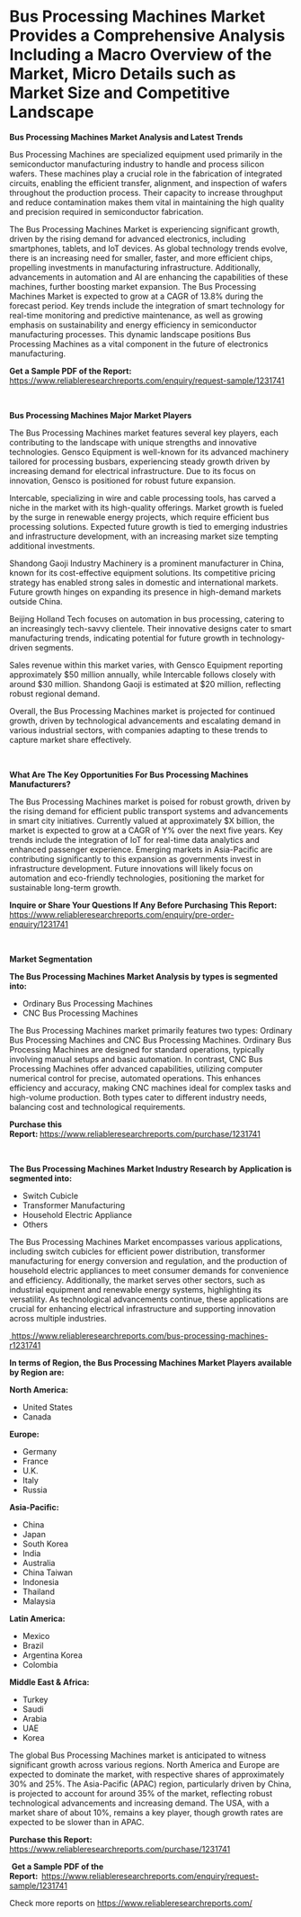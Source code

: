 <p><h1>Bus Processing Machines Market Provides a Comprehensive Analysis Including a Macro Overview of the Market, Micro Details such as Market Size and Competitive Landscape</h1></p><p><strong>Bus Processing Machines Market Analysis and Latest Trends</strong></p>
<p><p>Bus Processing Machines are specialized equipment used primarily in the semiconductor manufacturing industry to handle and process silicon wafers. These machines play a crucial role in the fabrication of integrated circuits, enabling the efficient transfer, alignment, and inspection of wafers throughout the production process. Their capacity to increase throughput and reduce contamination makes them vital in maintaining the high quality and precision required in semiconductor fabrication.</p><p>The Bus Processing Machines Market is experiencing significant growth, driven by the rising demand for advanced electronics, including smartphones, tablets, and IoT devices. As global technology trends evolve, there is an increasing need for smaller, faster, and more efficient chips, propelling investments in manufacturing infrastructure. Additionally, advancements in automation and AI are enhancing the capabilities of these machines, further boosting market expansion. The Bus Processing Machines Market is expected to grow at a CAGR of 13.8% during the forecast period. Key trends include the integration of smart technology for real-time monitoring and predictive maintenance, as well as growing emphasis on sustainability and energy efficiency in semiconductor manufacturing processes. This dynamic landscape positions Bus Processing Machines as a vital component in the future of electronics manufacturing.</p></p>
<p><strong>Get a Sample PDF of the Report:&nbsp;</strong> <a href="https://www.reliableresearchreports.com/enquiry/request-sample/1231741?utm_campaign=2636&utm_medium=2&utm_source=Github&utm_content=ia&utm_term=27022025&utm_id=bus-processing-machines">https://www.reliableresearchreports.com/enquiry/request-sample/1231741</a></p>
<p>&nbsp;</p>
<p><strong>Bus Processing Machines Major Market Players</strong></p>
<p><p>The Bus Processing Machines market features several key players, each contributing to the landscape with unique strengths and innovative technologies. Gensco Equipment is well-known for its advanced machinery tailored for processing busbars, experiencing steady growth driven by increasing demand for electrical infrastructure. Due to its focus on innovation, Gensco is positioned for robust future expansion.</p><p>Intercable, specializing in wire and cable processing tools, has carved a niche in the market with its high-quality offerings. Market growth is fueled by the surge in renewable energy projects, which require efficient bus processing solutions. Expected future growth is tied to emerging industries and infrastructure development, with an increasing market size tempting additional investments.</p><p>Shandong Gaoji Industry Machinery is a prominent manufacturer in China, known for its cost-effective equipment solutions. Its competitive pricing strategy has enabled strong sales in domestic and international markets. Future growth hinges on expanding its presence in high-demand markets outside China.</p><p>Beijing Holland Tech focuses on automation in bus processing, catering to an increasingly tech-savvy clientele. Their innovative designs cater to smart manufacturing trends, indicating potential for future growth in technology-driven segments.</p><p>Sales revenue within this market varies, with Gensco Equipment reporting approximately $50 million annually, while Intercable follows closely with around $30 million. Shandong Gaoji is estimated at $20 million, reflecting robust regional demand.</p><p>Overall, the Bus Processing Machines market is projected for continued growth, driven by technological advancements and escalating demand in various industrial sectors, with companies adapting to these trends to capture market share effectively.</p></p>
<p>&nbsp;</p>
<p><strong>What Are The Key Opportunities For Bus Processing Machines Manufacturers?</strong></p>
<p><p>The Bus Processing Machines market is poised for robust growth, driven by the rising demand for efficient public transport systems and advancements in smart city initiatives. Currently valued at approximately $X billion, the market is expected to grow at a CAGR of Y% over the next five years. Key trends include the integration of IoT for real-time data analytics and enhanced passenger experience. Emerging markets in Asia-Pacific are contributing significantly to this expansion as governments invest in infrastructure development. Future innovations will likely focus on automation and eco-friendly technologies, positioning the market for sustainable long-term growth.</p></p>
<p><strong>Inquire or Share Your Questions If Any Before Purchasing This Report:</strong> <a href="https://www.reliableresearchreports.com/enquiry/pre-order-enquiry/1231741?utm_campaign=2636&utm_medium=2&utm_source=Github&utm_content=ia&utm_term=27022025&utm_id=bus-processing-machines">https://www.reliableresearchreports.com/enquiry/pre-order-enquiry/1231741</a></p>
<p>&nbsp;</p>
<p><strong>Market Segmentation</strong></p>
<p><strong>The Bus Processing Machines Market Analysis by types is segmented into:</strong></p>
<p><ul><li>Ordinary Bus Processing Machines</li><li>CNC Bus Processing Machines</li></ul></p>
<p><p>The Bus Processing Machines market primarily features two types: Ordinary Bus Processing Machines and CNC Bus Processing Machines. Ordinary Bus Processing Machines are designed for standard operations, typically involving manual setups and basic automation. In contrast, CNC Bus Processing Machines offer advanced capabilities, utilizing computer numerical control for precise, automated operations. This enhances efficiency and accuracy, making CNC machines ideal for complex tasks and high-volume production. Both types cater to different industry needs, balancing cost and technological requirements.</p></p>
<p><strong>Purchase this Report:&nbsp;</strong><a href="https://www.reliableresearchreports.com/purchase/1231741?utm_campaign=2636&utm_medium=2&utm_source=Github&utm_content=ia&utm_term=27022025&utm_id=bus-processing-machines">https://www.reliableresearchreports.com/purchase/1231741</a></p>
<p>&nbsp;</p>
<p><strong>The Bus Processing Machines Market Industry Research by Application is segmented into:</strong></p>
<p><ul><li>Switch Cubicle</li><li>Transformer Manufacturing</li><li>Household Electric Appliance</li><li>Others</li></ul></p>
<p><p>The Bus Processing Machines Market encompasses various applications, including switch cubicles for efficient power distribution, transformer manufacturing for energy conversion and regulation, and the production of household electric appliances to meet consumer demands for convenience and efficiency. Additionally, the market serves other sectors, such as industrial equipment and renewable energy systems, highlighting its versatility. As technological advancements continue, these applications are crucial for enhancing electrical infrastructure and supporting innovation across multiple industries.</p></p>
<p><a href="https://www.reliableresearchreports.com/bus-processing-machines-r1231741?utm_campaign=2636&utm_medium=2&utm_source=Github&utm_content=ia&utm_term=27022025&utm_id=bus-processing-machines">&nbsp;https://www.reliableresearchreports.com/bus-processing-machines-r1231741</a></p>
<p><strong>In terms of Region, the Bus Processing Machines Market Players available by Region are:</strong></p>
<p>
    <p> <strong> North America: </strong>
        <ul>
            <li>United States</li>
            <li>Canada</li>
        </ul>
        </p> 
    <p> <strong> Europe: </strong>
        <ul>
            <li>Germany</li>
            <li>France</li>
            <li>U.K.</li>
            <li>Italy</li>
            <li>Russia</li>
        </ul>
        </p> 
    <p> <strong> Asia-Pacific: </strong>
        <ul>
            <li>China</li>
            <li>Japan</li>
            <li>South Korea</li>
            <li>India</li>
            <li>Australia</li>
            <li>China Taiwan</li>
            <li>Indonesia</li>
            <li>Thailand</li>
            <li>Malaysia</li>
        </ul>
        </p> 
    <p> <strong> Latin America: </strong>
        <ul>
            <li>Mexico</li>
            <li>Brazil</li>
            <li>Argentina Korea</li>
            <li>Colombia</li>
        </ul>
        </p> 
    <p> <strong> Middle East & Africa: </strong>
        <ul>
            <li>Turkey</li>
            <li>Saudi</li>
            <li>Arabia</li>
            <li>UAE</li>
            <li>Korea</li>
        </ul>
    </p>
    </p>
<p><p>The global Bus Processing Machines market is anticipated to witness significant growth across various regions. North America and Europe are expected to dominate the market, with respective shares of approximately 30% and 25%. The Asia-Pacific (APAC) region, particularly driven by China, is projected to account for around 35% of the market, reflecting robust technological advancements and increasing demand. The USA, with a market share of about 10%, remains a key player, though growth rates are expected to be slower than in APAC.</p></p>
<p><strong>Purchase this Report: </strong><a href="https://www.reliableresearchreports.com/purchase/1231741?utm_campaign=2636&utm_medium=2&utm_source=Github&utm_content=ia&utm_term=27022025&utm_id=bus-processing-machines">https://www.reliableresearchreports.com/purchase/1231741</a></p>
<p>&nbsp;<strong>Get a Sample PDF of the Report:&nbsp;&nbsp;</strong><a href="https://www.reliableresearchreports.com/enquiry/request-sample/1231741?utm_campaign=2636&utm_medium=2&utm_source=Github&utm_content=ia&utm_term=27022025&utm_id=bus-processing-machines">https://www.reliableresearchreports.com/enquiry/request-sample/1231741</a></p>
<p><strong></strong></p>
<p>Check more reports on <a href="https://www.reliableresearchreports.com/?utm_campaign=2636&utm_medium=2&utm_source=Github&utm_content=ia&utm_term=27022025&utm_id=bus-processing-machines">https://www.reliableresearchreports.com/</a></p>